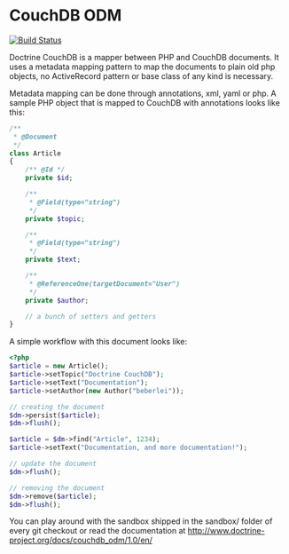 # CouchDB ODM

[![Build Status](https://travis-ci.org/doctrine/couchdb-odm.png?branch=master)](https://travis-ci.org/doctrine/couchdb-odm)

Doctrine CouchDB is a mapper between PHP and CouchDB documents. It uses a metadata mapping
pattern to map the documents to plain old php objects, no ActiveRecord pattern or base class
of any kind is necessary.

Metadata mapping can be done through annotations, xml, yaml or php. A sample PHP object
that is mapped to CouchDB with annotations looks like this:

```php
/**
 * @Document
 */
class Article
{
    /** @Id */
    private $id;

    /**
     * @Field(type="string")
     */
    private $topic;

    /**
     * @Field(type="string")
     */
    private $text;

    /**
     * @ReferenceOne(targetDocument="User")
     */
    private $author;

    // a bunch of setters and getters
}
```

A simple workflow with this document looks like:

```php
<?php
$article = new Article();
$article->setTopic("Doctrine CouchDB");
$article->setText("Documentation");
$article->setAuthor(new Author("beberlei"));

// creating the document
$dm->persist($article);
$dm->flush();

$article = $dm->find("Article", 1234);
$article->setText("Documentation, and more documentation!");

// update the document
$dm->flush();

// removing the document
$dm->remove($article);
$dm->flush();
```

You can play around with the sandbox shipped in the sandbox/ folder of every git checkout
or read the documentation at http://www.doctrine-project.org/docs/couchdb_odm/1.0/en/

